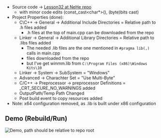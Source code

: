 - Source code -> [Lesson32 at NeHe repo](https://github.com/gamedev-net/nehe-opengl/tree/master/vc/Lesson32)
	- with minor code edits (const_cast<char*>(), (byte)bits cast)
- Project Properties (done):
	- C\C++ -> General -> Additional Include Directories = Relative path to .h files added
    	- .h files at the top of main.cpp can be downloaded from the repo
	- Linker -> General -> Additional Library Directories = Relative path to .libs files added
    	- The needed .lib files are the one mentioned in `#pragma lib(,)` calls in main.cpp
		- files downloaded from the repo
    	- but I've get winmm.lib from `C:\Program Files (x86)\Windows Kits\10`
	- Linker -> System -> SubSystem = "Windows"
	- Advanced -> Charachter Set = "Use Multi-Byte"
	- C/C++ -> Preprocessor -> preprocessor Definitions = _CRT_SECURE_NO_WARNINGS added
    - OutputPath/Temp Path Changed
    - Post build event to copy resources added
- Note: x64 configuration removed, as .lib is built under x86 configuration

## Demo (Rebuild/Run)

![Demo, path should be relative to repo root](./res/demo.gif)